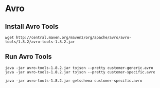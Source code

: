 # Avro

## Install Avro Tools
```shell script
wget http://central.maven.org/maven2/org/apache/avro/avro-tools/1.8.2/avro-tools-1.8.2.jar
```

## Run Avro Tools
```shell script
java -jar avro-tools-1.8.2.jar tojson --pretty customer-generic.avro
java -jar avro-tools-1.8.2.jar tojson --pretty customer-specific.avro

java -jar avro-tools-1.8.2.jar getschema customer-specific.avro
```